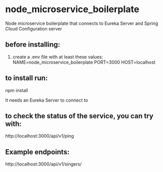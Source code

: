 # node_microservice_boilerplate
Node microservice boilerplate that connects to Eureka Server and Spring Cloud Configuration server

## before installing:
1) create a .env file with at least these values:
NAME=node_microservice_boilerplate
PORT=3000
HOST=localhost

## to install run:
npm install

It needs an Eureka Server to connect to

## to check the status of the service, you can try with: 
http://localhost:3000/api/v1/ping

## Example endpoints:
http://localhost:3000/api/v1/singers/
